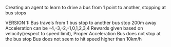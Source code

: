 Creating an agent to learn to drive a bus from 1 point to another, stopping at bus stops

VERSION 1:
Bus travels from 1 bus stop to another bus stop 200m away
Acceleration can be -4,-3,-2,-1,0,1,2,3,4
Rewards given based on velocity(respect to speed limit), Proper Acceleration
Bus does not stop at the bus stop
Bus does not seem to hit speed higher than 10km/h
